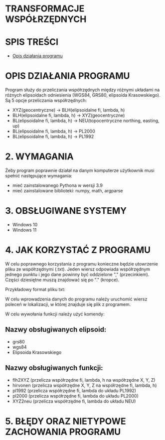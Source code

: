# TRANSFORMACJE WSPÓŁRZĘDNYCH

# SPIS TREŚCI
- [Opis działania programu](#OPIS-DZIAŁANIA-PROGRAMU)


# OPIS DZIAŁANIA PROGRAMU

Program służy do przeliczania współrzędnych między różnymi układami na różnych elipsoidach odniesienia (WGS84, GRS80, elipsoida Krasowskiego). 
Są 5 opcje przeliczania współrzędnych:
- XYZ(geocentryczne) -> BLH(elipsoidalne fi, lambda, h)
- BLH(elipsoidalne fi, lambda, h) -> XYZ(geocentryczne)
- BL(elipsoidalne fi, lambda, h) -> NEU(topocentryczne northing, easting, up)
- BL(elipsoidalne fi, lambda, h) -> PL2000
- BL(elipsoidalne fi, lambda, h) -> PL1992

# 2. WYMAGANIA

Żeby program poprawnie działał na danym komputerze użytkownik musi spełnić następujące wymagania:
- mieć zainstalowanego Pythona w wersji 3.9
- mieć zainstalowane biblioteki: numpy, math, argparse


# 3. OBSŁUGIWANE SYSTEMY
- Windows 10
- Windows 11


# 4. JAK KORZYSTAĆ Z PROGRAMU

W celu poprawnego korzystania z programu konieczne będzie utowrzenie pliku ze współrzędnymi (.txt). Jeden wiersz odpowiada współrzędnym jednego punktu i jego dane powinny być oddzielone "," (przecinkiem). Części dziesiętne muszą znajdować się po "." (kropce).

Przykładowy format pliku txt:


W celu wprowadzenia danych do programu należy uruchomić wiersz poleceń w lokalizacji, w której znajduje się plik z programem.


W celu wywołania funkcji należy użyć komendy:

	

## Nazwy obsługiwanych elipsoid:
- grs80
- wgs84
- Elipsoida Krasowskiego

## Nazwy obsługiwanych funkcji:
- flh2XYZ (przelicza współrzędne fi, lambda, h na współrzędne X, Y, Z)
- hirvonen (przelicza współrzędne X, Y, Z na współrzędne fi, lambda, h)
- pl1992 (przelicza współrzędne fi, lambda do układu PL1992)
- pl2000 (przelicza współrzędne fi, lambda do układu PL2000)
- XYZ2neu (przelicza współrzędne fi, lambda do układu NEU)


# 5. BŁĘDY ORAZ NIETYPOWE ZACHOWANIA PROGRAMU
